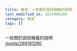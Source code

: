 ```yaml
---
title: 複習：一些關於因信稱義的說明
last_modified_at: 1615900260
category: 複習
tags: []
---
```


<p>一些關於因信稱義的說明<br>
<a href="/posts/269191280" target="_blank">/posts/269191280</a></p>

<p>&nbsp;</p>


